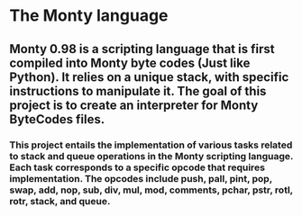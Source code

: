 # The Monty language

## Monty 0.98 is a scripting language that is first compiled into Monty byte codes (Just like Python). It relies on a unique stack, with specific instructions to manipulate it. The goal of this project is to create an interpreter for Monty ByteCodes files.

### This project entails the implementation of various tasks related to stack and queue operations in the Monty scripting language. Each task corresponds to a specific opcode that requires implementation. The opcodes include push, pall, pint, pop, swap, add, nop, sub, div, mul, mod, comments, pchar, pstr, rotl, rotr, stack, and queue.
